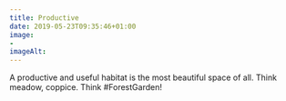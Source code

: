 ```yaml
---
title: Productive
date: 2019-05-23T09:35:46+01:00
image: 
- 
imageAlt: 
---
```


A productive and useful habitat is the most beautiful space of all. Think meadow, coppice. Think #ForestGarden!
